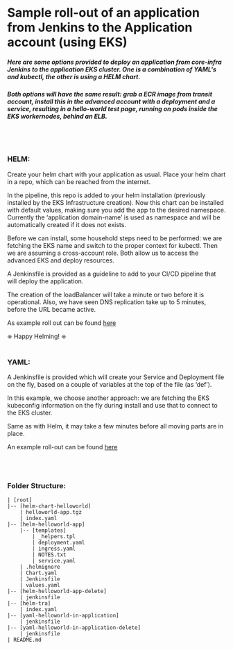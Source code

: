 # Sample roll-out of an application from Jenkins to the Application account (using EKS)

##### Here are some options provided to deploy an application from core-infra Jenkins to the application EKS cluster.  One is a combination of YAML's and kubectl, the other is using a HELM chart.  

##### Both options will have the same result: grab a ECR image from transit account, install this in the advanced account with a deployment and a service, resulting in a hello-world test page, running on pods inside the EKS workernodes, behind an ELB.  
<br></br>
### HELM:
Create your helm chart with your application as usual.  Place your helm chart in a repo, which can be reached from the internet.  

In the pipeline, this repo is added to your helm installation (previously installed by the EKS Infrastructure creation).  Now this chart can be installed with default values, making sure you add the app to the desired namespace.  Currently the ‘application domain-name’ is used as namespace and will be automatically created if it does not exists.  

Before we can install, some household steps need to be performed: we are fetching the EKS name and switch to the proper context for kubectl.  Then we are assuming a cross-account role.  Both allow us to access the advanced EKS and deploy resources.  

A Jenkinsfile is provided as a guideline to add to your CI/CD pipeline that will deploy the application.  

The creation of the loadBalancer will take a minute or two before it is operational.  Also, we have seen DNS replication take up to 5 minutes, before the URL became active.  

As example roll out can be found [here](https://app-test/helm-helloworld-app/Jenkinsfile)

⎈ Happy Helming! ⎈
<br></br>
### YAML:
A Jenkinsfile is provided which will create your Service and Deployment file on the fly, based on a couple of variables at the top of the file (as ‘def’).  

In this example, we choose another approach: we are fetching the EKS kubeconfig information on the fly during install and use that to connect to the EKS cluster.

Same as with Helm, it may take a few minutes before all moving parts are in place.  

An example roll-out can be found [here](https://app-test/yaml-helloworld-in-application/jenkinsfile)
      
<br></br>
### Folder Structure:
```
| [root]
|-- [helm-chart-helloworld]
    | helloworld-app.tgz
    | index.yaml
|-- [helm-helloworld-app]
    |-- [templates]
        | _helpers.tpl
        | deployment.yaml
        | ingress.yaml
        | NOTES.txt
        | service.yaml
    | .helmignore
    | Chart.yaml
    | Jenkinsfile
    | values.yaml
|-- [helm-helloworld-app-delete]
    | jenkinsfile
|-- [helm-tra]
    | index.yaml
|-- [yaml-helloworld-in-application]
    | jenkinsfile
|-- [yaml-helloworld-in-application-delete]
    | jenkinsfile
| README.md
```